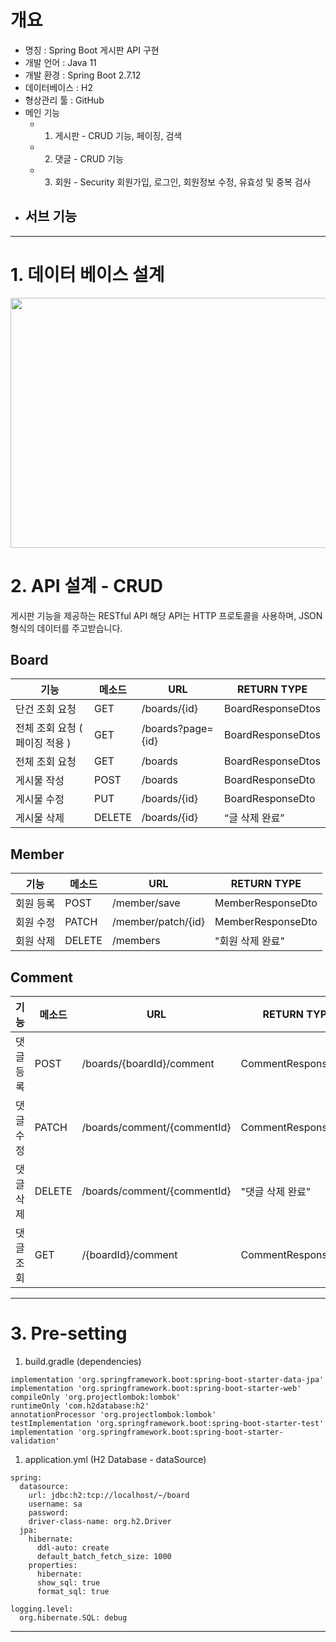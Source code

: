# 개요

- 명칭 : Spring Boot 게시판 API 구현
- 개발 언어 : Java 11
- 개발 환경 : Spring Boot 2.7.12
- 데이터베이스 : H2
- 형상관리 툴 : GitHub
- 메인 기능
  - 1. 게시판 - CRUD 기능, 페이징, 검색
  - 2. 댓글 - CRUD 기능
  - 3. 회원 - Security 회원가입, 로그인, 회원정보 수정, 유효성 및 중복 검사
- 서브 기능
  - 

---

# 1. 데이터 베이스 설계
<img src="(https://github.com/nexmin0805/TODO-LIST/assets/65328995/94ebf1dc-6792-4b46-a92a-d25d82093550).png" width="1000" height="400"/>




# 2. **API 설계 - CRUD**

게시판 기능을 제공하는 RESTful API 해당 API는 HTTP 프로토콜을 사용하며, JSON 형식의 데이터를 주고받습니다.

## Board

| 기능 | 메소드 | URL | RETURN TYPE |
| --- | --- | --- | --- |
| 단건 조회 요청 | GET | /boards/{id} | BoardResponseDtos |
| 전체 조회 요청 ( 페이징  적용 ) | GET | /boards?page={id} | BoardResponseDtos |
| 전체 조회 요청 | GET | /boards | BoardResponseDtos |
| 게시물 작성 | POST | /boards | BoardResponseDto |
| 게시물 수정 | PUT | /boards/{id} | BoardResponseDto |
| 게시물 삭제 | DELETE | /boards/{id} | “글 삭제 완료” |

## Member

| 기능 | 메소드 | URL | RETURN TYPE |
| --- | --- | --- | --- |
| 회원 등록 | POST | /member/save | MemberResponseDto |
| 회원 수정 | PATCH | /member/patch/{id} | MemberResponseDto |
| 회원 삭제  | DELETE | /members | "회원 삭제 완료" |

## Comment

| 기능 | 메소드 | URL | RETURN TYPE |
| --- | --- | --- | --- |
| 댓글 등록 | POST | /boards/{boardId}/comment | CommentResponseDto |
| 댓글 수정 | PATCH | /boards/comment/{commentId} | CommentResponseDto |
| 댓글 삭제  | DELETE | /boards/comment/{commentId} | "댓글 삭제 완료" |
| 댓글 조회 | GET | /{boardId}/comment | CommentResponseDtos |

---

# 3. Pre-setting

1. build.gradle (dependencies)

```
implementation 'org.springframework.boot:spring-boot-starter-data-jpa'
implementation 'org.springframework.boot:spring-boot-starter-web'
compileOnly 'org.projectlombok:lombok'
runtimeOnly 'com.h2database:h2'
annotationProcessor 'org.projectlombok:lombok'
testImplementation 'org.springframework.boot:spring-boot-starter-test'
implementation 'org.springframework.boot:spring-boot-starter-validation'
```

1. application.yml (H2 Database - dataSource)

```
spring:
  datasource:
    url: jdbc:h2:tcp://localhost/~/board
    username: sa
    password:
    driver-class-name: org.h2.Driver
  jpa:
    hibernate:
      ddl-auto: create
      default_batch_fetch_size: 1000
    properties:
      hibernate:
      show_sql: true
      format_sql: true

logging.level:
  org.hibernate.SQL: debug
```

---

#
